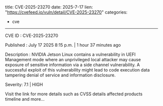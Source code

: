  
title: CVE-2025-23270
date: 2025-7-17
lien: "https://cvefeed.io/vuln/detail/CVE-2025-23270"
categories:
  - cve
---

CVE ID : CVE-2025-23270

Published :  July 17
2025
8:15 p.m. | 1 hour
37 minutes ago

Description : NVIDIA Jetson Linux contains a vulnerability in UEFI Management mode
where an unprivileged local attacker may cause exposure of sensitive information via a side channel vulnerability. A successful exploit of this vulnerability might lead to code execution
data tampering
denial of service
and information disclosure.

Severity: 7.1 | HIGH

Visit the link for more details
such as CVSS details
affected products
timeline
and more...
